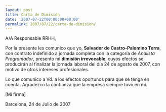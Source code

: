 ```yaml
---
layout: post
title: Carta de Dimisión
date: '2007-07-22T00:00:00+00:00'
permalink: 2007/07/22/carta-de-dimision/
---
```

A/A Responsable RRHH,

Por la presente les comunico que yo, <strong>Salvador de Castro-Palomino Terra</strong>, con contrato indefinido a jornada completa con la categoría de <em>Analista Programador</em>, presento mi <strong>dimisión irrevocable</strong>, cuyos efectos se producirán al finalizar la jornada laboral del día 24 de agosto de 2007, con motivo de otros intereses profesionales.

Lo que comunico a Vd. a los efectos oportunos para que se tenga en cuenta. Agradezco la confianza que la empresa siempre tuvo en mí. 


[Mi firma]


 Barcelona, 24 de Julio de 2007
